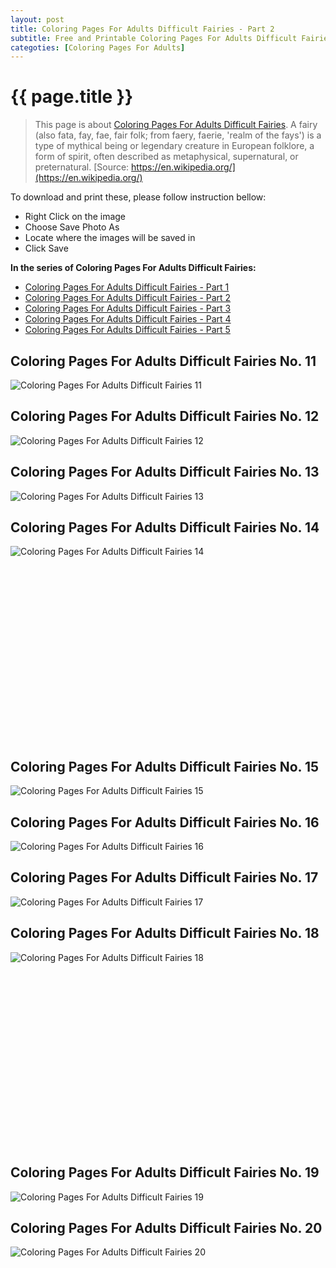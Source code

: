 ```yaml
---
layout: post
title: Coloring Pages For Adults Difficult Fairies - Part 2
subtitle: Free and Printable Coloring Pages For Adults Difficult Fairies - Part 2
categoties: [Coloring Pages For Adults]
---
```

{{ page.title }}
================
> This page is about [Coloring Pages For Adults Difficult Fairies](https://freecoloringpages.github.io/). A fairy (also fata, fay, fae, fair folk; from faery, faerie, 'realm of the fays') is a type of mythical being or legendary creature in European folklore, a form of spirit, often described as metaphysical, supernatural, or preternatural. [Source: https://en.wikipedia.org/](https://en.wikipedia.org/)

To download and print these, please follow instruction bellow:
* Right Click on the image 
* Choose Save Photo As 
* Locate where the images will be saved in 
* Click Save

**In the series of Coloring Pages For Adults Difficult Fairies:**

* [Coloring Pages For Adults Difficult Fairies - Part 1](https://freecoloringpages.github.io/2017/11/24/Coloring-Pages-For-Adults-Difficult-Fairies-part-1.html)
* [Coloring Pages For Adults Difficult Fairies - Part 2](https://freecoloringpages.github.io/2017/11/24/Coloring-Pages-For-Adults-Difficult-Fairies-part-2.html)
* [Coloring Pages For Adults Difficult Fairies - Part 3](https://freecoloringpages.github.io/2017/11/24/Coloring-Pages-For-Adults-Difficult-Fairies-part-3.html)
* [Coloring Pages For Adults Difficult Fairies - Part 4](https://freecoloringpages.github.io/2017/11/24/Coloring-Pages-For-Adults-Difficult-Fairies-part-4.html)
* [Coloring Pages For Adults Difficult Fairies - Part 5](https://freecoloringpages.github.io/2017/11/24/Coloring-Pages-For-Adults-Difficult-Fairies-part-5.html)

## Coloring Pages For Adults Difficult Fairies No. 11
![Coloring Pages For Adults Difficult Fairies 11](https://freecoloringpages.github.io/img1/Coloring-Pages-For-Adults-Difficult-Fairies%20(11).jpg "Coloring Pages For Adults Difficult Fairies 11")

## Coloring Pages For Adults Difficult Fairies No. 12
![Coloring Pages For Adults Difficult Fairies 12](https://freecoloringpages.github.io/img1/Coloring-Pages-For-Adults-Difficult-Fairies%20(12).jpg "Coloring Pages For Adults Difficult Fairies 12")

## Coloring Pages For Adults Difficult Fairies No. 13
![Coloring Pages For Adults Difficult Fairies 13](https://freecoloringpages.github.io/img1/Coloring-Pages-For-Adults-Difficult-Fairies%20(13).jpg "Coloring Pages For Adults Difficult Fairies 13")

## Coloring Pages For Adults Difficult Fairies No. 14
![Coloring Pages For Adults Difficult Fairies 14](https://freecoloringpages.github.io/img1/Coloring-Pages-For-Adults-Difficult-Fairies%20(14).jpg "Coloring Pages For Adults Difficult Fairies 14")

<script async src="//pagead2.googlesyndication.com/pagead/js/adsbygoogle.js"></script><!-- Texxtonly --><ins class="adsbygoogle" style="display:inline-block;width:336px;height:280px" data-ad-client="ca-pub-6753140515841889" data-ad-slot="3207852233"></ins><script>(adsbygoogle = window.adsbygoogle || []).push({}); </script>

## Coloring Pages For Adults Difficult Fairies No. 15
![Coloring Pages For Adults Difficult Fairies 15](https://freecoloringpages.github.io/img1/Coloring-Pages-For-Adults-Difficult-Fairies%20(15).jpg "Coloring Pages For Adults Difficult Fairies 15")

## Coloring Pages For Adults Difficult Fairies No. 16
![Coloring Pages For Adults Difficult Fairies 16](https://freecoloringpages.github.io/img1/Coloring-Pages-For-Adults-Difficult-Fairies%20(16).jpg "Coloring Pages For Adults Difficult Fairies 16")

## Coloring Pages For Adults Difficult Fairies No. 17
![Coloring Pages For Adults Difficult Fairies 17](https://freecoloringpages.github.io/img1/Coloring-Pages-For-Adults-Difficult-Fairies%20(17).jpg "Coloring Pages For Adults Difficult Fairies 17")

## Coloring Pages For Adults Difficult Fairies No. 18
![Coloring Pages For Adults Difficult Fairies 18](https://freecoloringpages.github.io/img1/Coloring-Pages-For-Adults-Difficult-Fairies%20(18).jpg "Coloring Pages For Adults Difficult Fairies 18")

<script async src="//pagead2.googlesyndication.com/pagead/js/adsbygoogle.js"></script><!-- Texxtonly --><ins class="adsbygoogle" style="display:inline-block;width:336px;height:280px" data-ad-client="ca-pub-6753140515841889" data-ad-slot="3207852233"></ins><script>(adsbygoogle = window.adsbygoogle || []).push({}); </script>

## Coloring Pages For Adults Difficult Fairies No. 19
![Coloring Pages For Adults Difficult Fairies 19](https://freecoloringpages.github.io/img1/Coloring-Pages-For-Adults-Difficult-Fairies%20(19).jpg "Coloring Pages For Adults Difficult Fairies 19")

## Coloring Pages For Adults Difficult Fairies No. 20
![Coloring Pages For Adults Difficult Fairies 20](https://freecoloringpages.github.io/img1/Coloring-Pages-For-Adults-Difficult-Fairies%20(20).jpg "Coloring Pages For Adults Difficult Fairies 20")

